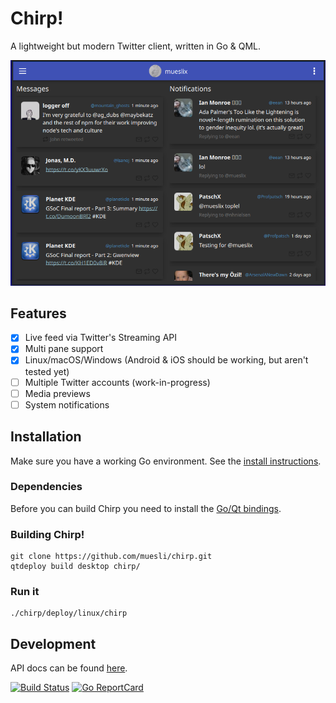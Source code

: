Chirp!
======

A lightweight but modern Twitter client, written in Go & QML.

![chirp Screenshot](/assets/chirp.png)

## Features

- [x] Live feed via Twitter's Streaming API
- [x] Multi pane support
- [x] Linux/macOS/Windows (Android & iOS should be working, but aren't tested yet)
- [ ] Multiple Twitter accounts (work-in-progress)
- [ ] Media previews
- [ ] System notifications

## Installation

Make sure you have a working Go environment. See the [install instructions](http://golang.org/doc/install.html).

### Dependencies

Before you can build Chirp you need to install the [Go/Qt bindings](https://github.com/therecipe/qt/wiki/Installation#regular-installation).

### Building Chirp!

    git clone https://github.com/muesli/chirp.git
    qtdeploy build desktop chirp/

### Run it

    ./chirp/deploy/linux/chirp

## Development

API docs can be found [here](http://godoc.org/github.com/muesli/chirp).

[![Build Status](https://travis-ci.org/muesli/chirp.svg?branch=master)](https://travis-ci.org/muesli/chirp)
[![Go ReportCard](http://goreportcard.com/badge/muesli/chirp)](http://goreportcard.com/report/muesli/chirp)
